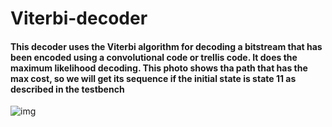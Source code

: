 # Viterbi-decoder
#### This decoder uses the Viterbi algorithm for decoding a bitstream that has been encoded using a convolutional code or trellis code. It does the maximum likelihood decoding. This photo shows tha path that has the max cost, so we will get its sequence if the initial state is state 11 as described in the testbench
![img](https://user-images.githubusercontent.com/78317304/131787596-0ebc74b0-4ed0-4fb3-a545-f9a5460812b9.png)
